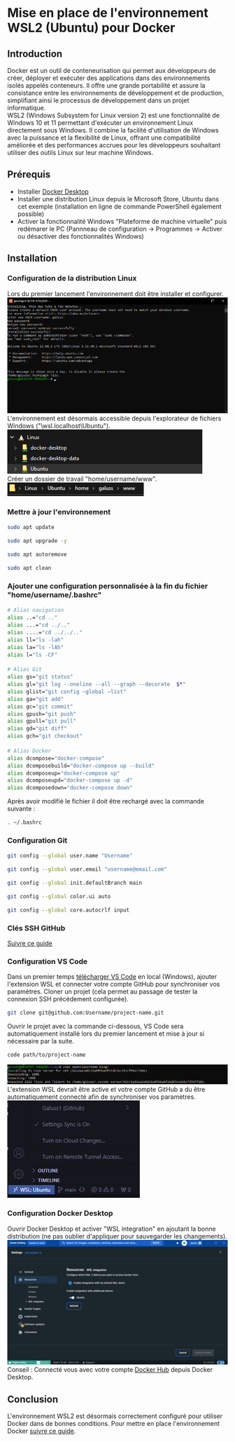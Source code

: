 # Mise en place de l'environnement WSL2 (Ubuntu) pour Docker

## Introduction
Docker est un outil de conteneurisation qui permet aux développeurs de créer, déployer et exécuter des applications dans des environnements isolés appelés conteneurs. Il offre une grande portabilité et assure la consistance entre les environnements de développement et de production, simplifiant ainsi le processus de développement dans un projet informatique.\
WSL2 (Windows Subsystem for Linux version 2) est une fonctionnalité de Windows 10 et 11 permettant d'exécuter un environnement Linux directement sous Windows. Il combine la facilité d'utilisation de Windows avec la puissance et la flexibilité de Linux, offrant une compatibilité améliorée et des performances accrues pour les développeurs souhaitant utiliser des outils Linux sur leur machine Windows.

## Prérequis
- Installer [Docker Desktop](https://www.docker.com/products/docker-desktop/)
- Installer une distribution Linux depuis le Microsoft Store, Ubuntu dans cet exemple (installation en ligne de commande PowerShell également possible)
- Activer la fonctionnalité Windows "Plateforme de machine virtuelle" puis redémarer le PC (Pannneau de configuration -> Programmes -> Activer ou désactiver des fonctionnalités Windows)

## Installation

### Configuration de la distribution Linux
Lors du premier lancement l'environnement doit être installer et configurer.
![](img/Screenshot_1.png)
L'environnement est désormais accessible depuis l'explorateur de fichiers Windows ("\\wsl.localhost\Ubuntu").
![](img/Screenshot_2.png)\
Créer un dossier de travail "home/username/www".\
![](img/Screenshot_3.png)

### Mettre à jour l'environnement 
```bash
sudo apt update
```
```bash
sudo apt upgrade -y
```
```bash
sudo apt autoremove
```
```bash
sudo apt clean
```

### Ajouter une configuration personnalisée à la fin du fichier "home/username/.bashrc"
```bash
# Alias navigation
alias ..="cd .."
alias ...="cd ../.."
alias ....="cd ../../.."
alias ll="ls -lah"
alias la="ls -lAh"
alias l="ls -CF"

# Alias Git
alias gs="git status"
alias gl="git log --oneline --all --graph --decorate  $*"
alias glist="git config –global –list"
alias ga="git add"
alias gc="git commit"
alias gpush="git push"
alias gpull="git pull"
alias gd="git diff"
alias gch="git checkout"

# Alias Docker
alias dcompose="docker-compose"
alias dcomposebuild="docker-compose up --build"
alias dcomposeup="docker-compose up"
alias dcomposeupd="docker-compose up -d"
alias dcomposedown="docker-compose down"
```
Après avoir modifié le fichier il doit être rechargé avec la commande suivante :
```bash
. ~/.bashrc
```

### Configuration Git
```bash
git config --global user.name "Username"
```
```bash
git config --global user.email "username@email.com"
```
```bash
git config --global init.defaultBranch main
```
```bash
git config --global color.ui auto
```
```bash
git config --global core.autocrlf input
```

### Clés SSH GitHub
[Suivre ce guide](https://kinsta.com/blog/generate-ssh-key/)

### Configuration VS Code
Dans un premier temps [télécharger VS Code](https://code.visualstudio.com/) en local (Windows), ajouter l'extension WSL et connecter votre compte GitHub pour synchroniser vos paramètres.
Cloner un projet (cela permet au passage de tester la connexion SSH précédement configurée).
```bash
git clone git@github.com:Username/project-name.git
```
Ouvrir le projet avec la commande ci-dessous, VS Code sera automatiquement installé lors du premier lancement et mise à jour si nécessaire par la suite.
```bash
code path/to/project-name
```
![](img/Screenshot_4.png)
L'extension WSL devrait être active et votre compte GitHub a du être automatiquement connecté afin de synchroniser vos paramètres.
![](img/Screenshot_5.png)


### Configuration Docker Desktop
Ouvrir Docker Desktop et activer "WSL integration" en ajoutant la bonne distribution (ne pas oublier d'appliquer pour sauvegarder les changements).
![](img/Screenshot_6.png)
Conseil : Connecté vous avec votre compte [Docker Hub](https://hub.docker.com/) depuis Docker Desktop.

## Conclusion
L'environnement WSL2 est désormais correctement configuré pour utiliser Docker dans de bonnes conditions.
Pour mettre en place l'environnement Docker [suivre ce guide]().
